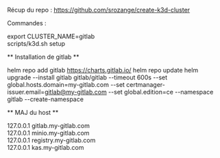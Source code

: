 Récup du repo : https://github.com/srozange/create-k3d-cluster

Commandes :

export CLUSTER_NAME=gitlab     
scripts/k3d.sh setup

** Installation de gitlab **

helm repo add gitlab https://charts.gitlab.io/
helm repo update
helm upgrade --install gitlab gitlab/gitlab --timeout 600s --set global.hosts.domain=my-gitlab.com --set certmanager-issuer.email=gitlab@my-gitlab.com --set global.edition=ce --namespace gitlab --create-namespace

** MAJ du host **

127.0.0.1 gitlab.my-gitlab.com    
127.0.0.1 minio.my-gitlab.com    
127.0.0.1 registry.my-gitlab.com    
127.0.0.1 kas.my-gitlab.com     